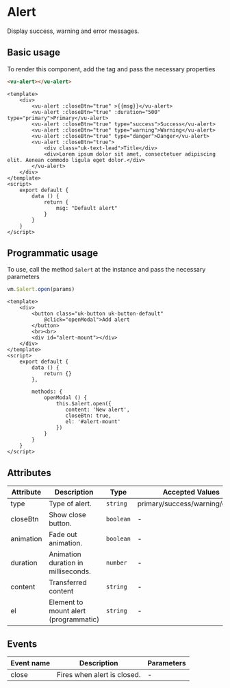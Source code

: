 # Alert

Display success, warning and error messages.

## Basic usage

To render this component, add the tag and pass the necessary properties

```html
<vu-alert></vu-alert>
```

```example
<template>
    <div>
        <vu-alert :closeBtn="true" >{{msg}}</vu-alert>
        <vu-alert :closeBtn="true" :duration="500" type="primary">Primary</vu-alert>
        <vu-alert :closeBtn="true" type="success">Success</vu-alert>
        <vu-alert :closeBtn="true" type="warning">Warning</vu-alert>
        <vu-alert :closeBtn="true" type="danger">Danger</vu-alert>
        <vu-alert :closeBtn="true">
            <div class="uk-text-lead">Title</div>
            <div>Lorem ipsum dolor sit amet, consectetuer adipiscing elit. Aenean commodo ligula eget dolor.</div>
        </vu-alert>
    </div>
</template>
<script>
    export default {
        data () {
            return {
                msg: "Default alert"
            }
        }
    }
</script>
```
## Programmatic usage

To use, call the method `$alert` at the instance and pass the necessary parameters

```js
vm.$alert.open(params)
```

```example
<template>
    <div>
        <button class="uk-button uk-button-default"
            @click="openModal">Add alert
        </button>
        <br><br>
        <div id="alert-mount"></div>
    </div>
</template>
<script>
    export default {
        data () {
            return {}
        },

        methods: {
            openModal () {
                this.$alert.open({
                   content: 'New alert',
                   closeBtn: true,
                   el: '#alert-mount'
                })
            }
        }
    }
</script>
```

## Attributes

|Attribute|Description|Type|Accepted Values|Default|
|---|---|---|---|---|
|type|Type of alert.|`string`|primary/success/warning/danger|-|
|closeBtn|Show close button.|`boolean`|-|-|
|animation|Fade out animation.|`boolean`|-|`true`|
|duration|Animation duration in milliseconds.|`number`|-|`150`|
|content|Transferred content|`string`|-|-|
|el|Element to mount alert (programmatic)|`string`|-|-|

## Events
|Event name|Description|Parameters|
|---|---|---|
|close|Fires when alert is closed.|-|